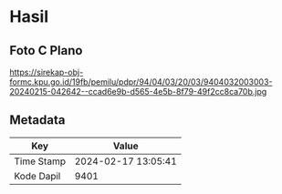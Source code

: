 # Hasil

## Foto C Plano

https://sirekap-obj-formc.kpu.go.id/19fb/pemilu/pdpr/94/04/03/20/03/9404032003003-20240215-042642--ccad6e9b-d565-4e5b-8f79-49f2cc8ca70b.jpg


## Metadata

| Key        | Value               |
| ---------- | ------------------- |
| Time Stamp | 2024-02-17 13:05:41 |
| Kode Dapil | 9401                |




